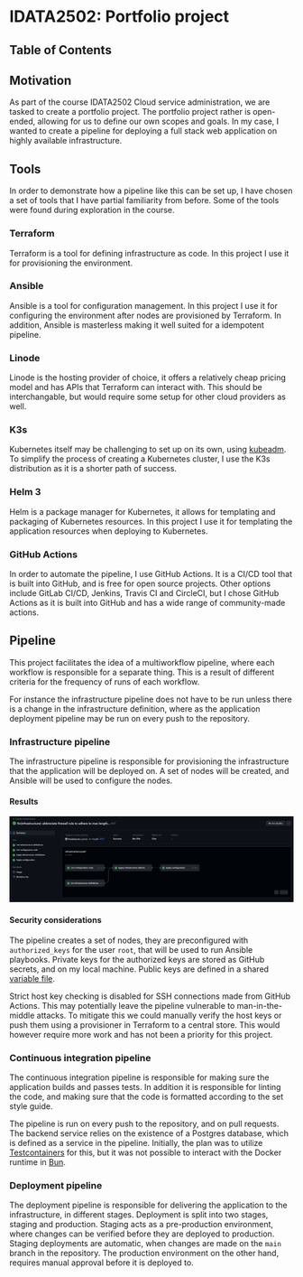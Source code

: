 # IDATA2502: Portfolio project

## Table of Contents

## Motivation

As part of the course IDATA2502 Cloud service administration, we are tasked to create a portfolio project.
The portfolio project rather is open-ended, allowing for us to define our own scopes and goals.
In my case, I wanted to create a pipeline for deploying a full stack web application on highly available infrastructure.

## Tools

In order to demonstrate how a pipeline like this can be set up, I have chosen a set of tools that I have partial familiarity from before.
Some of the tools were found during exploration in the course.

### Terraform

Terraform is a tool for defining infrastructure as code.
In this project I use it for provisioning the environment.

### Ansible

Ansible is a tool for configuration management.
In this project I use it for configuring the environment after nodes are provisioned by Terraform.
In addition, Ansible is masterless making it well suited for a idempotent pipeline.

### Linode

Linode is the hosting provider of choice, it offers a relatively cheap pricing model and has APIs that Terraform can interact with.
This should be interchangable, but would require some setup for other cloud providers as well.

### K3s

Kubernetes itself may be challenging to set up on its own, using [kubeadm].
To simplify the process of creating a Kubernetes cluster, I use the K3s distribution as it is a shorter path of success.

### Helm 3

Helm is a package manager for Kubernetes, it allows for templating and packaging of Kubernetes resources. In this project I use it for templating the application resources when deploying to Kubernetes.

### GitHub Actions

In order to automate the pipeline, I use GitHub Actions.
It is a CI/CD tool that is built into GitHub, and is free for open source projects.
Other options include GitLab CI/CD, Jenkins, Travis CI and CircleCI, but I chose GitHub Actions as it is built into GitHub and has a wide range of community-made actions.

## Pipeline

This project facilitates the idea of a multiworkflow pipeline, where each workflow is responsible for a separate thing.
This is a result of different criteria for the frequency of runs of each workflow.

For instance the infrastructure pipeline does not have to be run unless there is a change in the infrastructure definition, where as the application deployment pipeline may be run on every push to the repository.

### Infrastructure pipeline

The infrastructure pipeline is responsible for provisioning the infrastructure that the application will be deployed on.
A set of nodes will be created, and Ansible will be used to configure the nodes.

#### Results

![](assets/infrastructure-pipeline.png)

#### Security considerations

The pipeline creates a set of nodes, they are preconfigured with `authorized_keys` for the user `root`, that will be used to run Ansible playbooks.
Private keys for the authorized keys are stored as GitHub secrets, and on my local machine. Public keys are defined in a shared [variable file](../infrastructure/configuration/vars.yml).

Strict host key checking is disabled for SSH connections made from GitHub Actions. This may potentially leave the pipeline vulnerable to man-in-the-middle attacks. To mitigate this we could manually verify the host keys or push them using a provisioner in Terraform to a central store. This would however require more work and has not been a priority for this project.

### Continuous integration pipeline

The continuous integration pipeline is responsible for making sure the application builds and passes tests.
In addition it is responsible for linting the code, and making sure that the code is formatted according to the set style guide.

The pipeline is run on every push to the repository, and on pull requests.
The backend service relies on the existence of a Postgres database, which is defined as a service in the pipeline.
Initially, the plan was to utilize [Testcontainers][testcontainers-node] for this, but it was not possible to interact with the Docker runtime in [Bun][bun].

### Deployment pipeline

The deployment pipeline is responsible for delivering the application to the infrastructure, in different stages.
Deployment is split into two stages, staging and production. Staging acts as a pre-production environment, where changes can be verified before they are deployed to production. Staging deployments are automatic, when changes are made on the `main` branch in the repository. The production environment on the other hand, requires manual approval before it is deployed to.

[bun]: https://bun.sh/
[kubeadm]: https://kubernetes.io/docs/reference/setup-tools/kubeadm/
[testcontainers-node]: https://node.testcontainers.org/
